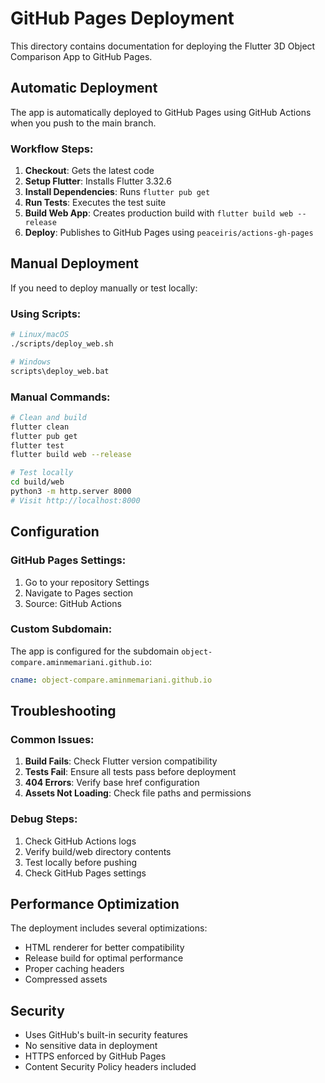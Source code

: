# GitHub Pages Deployment

This directory contains documentation for deploying the Flutter 3D Object Comparison App to GitHub Pages.

## Automatic Deployment

The app is automatically deployed to GitHub Pages using GitHub Actions when you push to the main branch.

### Workflow Steps:
1. **Checkout**: Gets the latest code
2. **Setup Flutter**: Installs Flutter 3.32.6
3. **Install Dependencies**: Runs `flutter pub get`
4. **Run Tests**: Executes the test suite
5. **Build Web App**: Creates production build with `flutter build web --release`
6. **Deploy**: Publishes to GitHub Pages using `peaceiris/actions-gh-pages`

## Manual Deployment

If you need to deploy manually or test locally:

### Using Scripts:
```bash
# Linux/macOS
./scripts/deploy_web.sh

# Windows
scripts\deploy_web.bat
```

### Manual Commands:
```bash
# Clean and build
flutter clean
flutter pub get
flutter test
flutter build web --release

# Test locally
cd build/web
python3 -m http.server 8000
# Visit http://localhost:8000
```

## Configuration

### GitHub Pages Settings:
1. Go to your repository Settings
2. Navigate to Pages section
3. Source: GitHub Actions

### Custom Subdomain:
The app is configured for the subdomain `object-compare.aminmemariani.github.io`:
```yaml
cname: object-compare.aminmemariani.github.io
```

## Troubleshooting

### Common Issues:
1. **Build Fails**: Check Flutter version compatibility
2. **Tests Fail**: Ensure all tests pass before deployment
3. **404 Errors**: Verify base href configuration
4. **Assets Not Loading**: Check file paths and permissions

### Debug Steps:
1. Check GitHub Actions logs
2. Verify build/web directory contents
3. Test locally before pushing
4. Check GitHub Pages settings

## Performance Optimization

The deployment includes several optimizations:
- HTML renderer for better compatibility
- Release build for optimal performance
- Proper caching headers
- Compressed assets

## Security

- Uses GitHub's built-in security features
- No sensitive data in deployment
- HTTPS enforced by GitHub Pages
- Content Security Policy headers included
